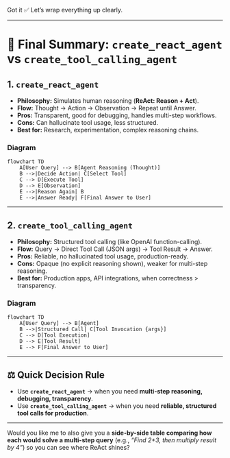 Got it ✅ Let’s wrap everything up clearly.

---

# 🚀 Final Summary: `create_react_agent` vs `create_tool_calling_agent`

## 1. `create_react_agent`

- **Philosophy:** Simulates human reasoning (**ReAct: Reason + Act**).
- **Flow:** Thought → Action → Observation → Repeat until Answer.
- **Pros:** Transparent, good for debugging, handles multi-step workflows.
- **Cons:** Can hallucinate tool usage, less structured.
- **Best for:** Research, experimentation, complex reasoning chains.

### Diagram

```mermaid
flowchart TD
    A[User Query] --> B[Agent Reasoning (Thought)]
    B -->|Decide Action| C[Select Tool]
    C --> D[Execute Tool]
    D --> E[Observation]
    E -->|Reason Again| B
    E -->|Answer Ready| F[Final Answer to User]
```

---

## 2. `create_tool_calling_agent`

- **Philosophy:** Structured tool calling (like OpenAI function-calling).
- **Flow:** Query → Direct Tool Call (JSON args) → Tool Result → Answer.
- **Pros:** Reliable, no hallucinated tool usage, production-ready.
- **Cons:** Opaque (no explicit reasoning shown), weaker for multi-step reasoning.
- **Best for:** Production apps, API integrations, when correctness > transparency.

### Diagram

```mermaid
flowchart TD
    A[User Query] --> B[Agent]
    B -->|Structured Call| C[Tool Invocation {args}]
    C --> D[Tool Execution]
    D --> E[Tool Result]
    E --> F[Final Answer to User]
```

---

## ⚖️ Quick Decision Rule

- Use **`create_react_agent`** → when you need **multi-step reasoning, debugging, transparency**.
- Use **`create_tool_calling_agent`** → when you need **reliable, structured tool calls for production**.

---

Would you like me to also give you a **side-by-side table comparing how each would solve a multi-step query** (e.g., _“Find 2+3, then multiply result by 4”_) so you can see where ReAct shines?
